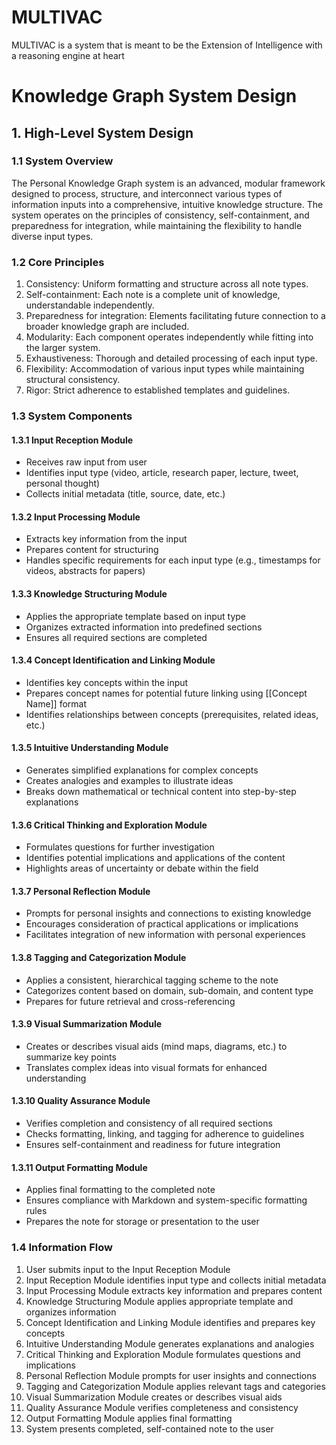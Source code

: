 # MULTIVAC
MULTIVAC is a system that is meant to be the Extension of Intelligence with a reasoning engine at heart

# Knowledge Graph System Design

## 1. High-Level System Design

### 1.1 System Overview

The Personal Knowledge Graph system is an advanced, modular framework designed to process, structure, and interconnect various types of information inputs into a comprehensive, intuitive knowledge structure. The system operates on the principles of consistency, self-containment, and preparedness for integration, while maintaining the flexibility to handle diverse input types.

### 1.2 Core Principles

1. Consistency: Uniform formatting and structure across all note types.
2. Self-containment: Each note is a complete unit of knowledge, understandable independently.
3. Preparedness for integration: Elements facilitating future connection to a broader knowledge graph are included.
4. Modularity: Each component operates independently while fitting into the larger system.
5. Exhaustiveness: Thorough and detailed processing of each input type.
6. Flexibility: Accommodation of various input types while maintaining structural consistency.
7. Rigor: Strict adherence to established templates and guidelines.

### 1.3 System Components

#### 1.3.1 Input Reception Module
- Receives raw input from user
- Identifies input type (video, article, research paper, lecture, tweet, personal thought)
- Collects initial metadata (title, source, date, etc.)

#### 1.3.2 Input Processing Module
- Extracts key information from the input
- Prepares content for structuring
- Handles specific requirements for each input type (e.g., timestamps for videos, abstracts for papers)

#### 1.3.3 Knowledge Structuring Module
- Applies the appropriate template based on input type
- Organizes extracted information into predefined sections
- Ensures all required sections are completed

#### 1.3.4 Concept Identification and Linking Module
- Identifies key concepts within the input
- Prepares concept names for potential future linking using [[Concept Name]] format
- Identifies relationships between concepts (prerequisites, related ideas, etc.)

#### 1.3.5 Intuitive Understanding Module
- Generates simplified explanations for complex concepts
- Creates analogies and examples to illustrate ideas
- Breaks down mathematical or technical content into step-by-step explanations

#### 1.3.6 Critical Thinking and Exploration Module
- Formulates questions for further investigation
- Identifies potential implications and applications of the content
- Highlights areas of uncertainty or debate within the field

#### 1.3.7 Personal Reflection Module
- Prompts for personal insights and connections to existing knowledge
- Encourages consideration of practical applications or implications
- Facilitates integration of new information with personal experiences

#### 1.3.8 Tagging and Categorization Module
- Applies a consistent, hierarchical tagging scheme to the note
- Categorizes content based on domain, sub-domain, and content type
- Prepares for future retrieval and cross-referencing

#### 1.3.9 Visual Summarization Module
- Creates or describes visual aids (mind maps, diagrams, etc.) to summarize key points
- Translates complex ideas into visual formats for enhanced understanding

#### 1.3.10 Quality Assurance Module
- Verifies completion and consistency of all required sections
- Checks formatting, linking, and tagging for adherence to guidelines
- Ensures self-containment and readiness for future integration

#### 1.3.11 Output Formatting Module
- Applies final formatting to the completed note
- Ensures compliance with Markdown and system-specific formatting rules
- Prepares the note for storage or presentation to the user

### 1.4 Information Flow

1. User submits input to the Input Reception Module
2. Input Reception Module identifies input type and collects initial metadata
3. Input Processing Module extracts key information and prepares content
4. Knowledge Structuring Module applies appropriate template and organizes information
5. Concept Identification and Linking Module identifies and prepares key concepts
6. Intuitive Understanding Module generates explanations and analogies
7. Critical Thinking and Exploration Module formulates questions and implications
8. Personal Reflection Module prompts for user insights and connections
9. Tagging and Categorization Module applies relevant tags and categories
10. Visual Summarization Module creates or describes visual aids
11. Quality Assurance Module verifies completeness and consistency
12. Output Formatting Module applies final formatting
13. System presents completed, self-contained note to the user

